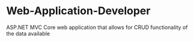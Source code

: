 # Web-Application-Developer
ASP.NET MVC Core web application that allows for CRUD functionality of the data available
